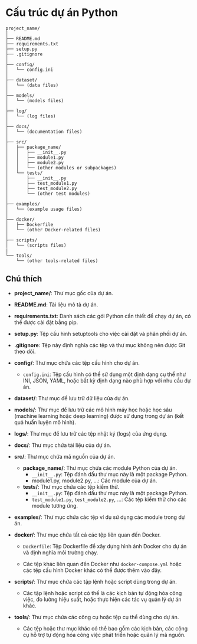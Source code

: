 # Cấu trúc dự án Python

```
project_name/
│
├── README.md
├── requirements.txt
├── setup.py
├── .gitignore
│
├── config/
│   └── config.ini
│
├── dataset/
│   └── (data files)
│
├── models/
│   └── (models files)
│
├── log/
│   └── (log files)
│
├── docs/
│   └── (documentation files)
│
├── src/
│   ├── package_name/
│   │   ├── __init__.py
│   │   ├── module1.py
│   │   ├── module2.py
│   │   └── (other modules or subpackages)
│   └── tests/
│       ├── __init__.py
│       ├── test_module1.py
│       ├── test_module2.py
│       └── (other test modules)
│
├── examples/
│   └── (example usage files)
│
├── docker/
│   ├── Dockerfile
│   └── (other Docker-related files)
│
├── scripts/
│   └── (scripts files)
|
└── tools/
    └── (other tools-related files)
```

## Chú thích

- **project_name/**: Thư mục gốc của dự án.

- **README.md**: Tài liệu mô tả dự án.

- **requirements.txt**: Danh sách các gói Python cần thiết để chạy dự án, có thể được cài đặt bằng pip.

- **setup.py**: Tệp cấu hình setuptools cho việc cài đặt và phân phối dự án.

- **.gitignore**: Tệp này định nghĩa các tệp và thư mục không nên được Git theo dõi.

- **config/**: Thư mục chứa các tệp cấu hình cho dự án.

  - `config.ini`: Tệp cấu hình có thể sử dụng một định dạng cụ thể như INI, JSON, YAML, hoặc bất kỳ định dạng nào phù hợp với nhu cầu dự án.

- **dataset/**: Thư mục để lưu trữ dữ liệu của dự án.

- **models/**: Thư mục để lưu trữ các mô hình máy học hoặc học sâu (machine learning hoặc deep learning) được sử dụng trong dự án (kết quả huấn luyện mô hình).

- **logs/**: Thư mục để lưu trữ các tệp nhật ký (logs) của ứng dụng.

- **docs/**: Thư mục chứa tài liệu của dự án.

- **src/**: Thư mục chứa mã nguồn của dự án.

  - **package_name/**: Thư mục chứa các module Python của dự án.
    - `__init__.py`: Tệp đánh dấu thư mục này là một package Python.
    - module1.py, module2.py, ...: Các module của dự án.
  - **tests/**: Thư mục chứa các tệp kiểm thử.
    - `__init__.py`: Tệp đánh dấu thư mục này là một package Python.
    - `test_module1.py`, `test_module2.py`, ...: Các tệp kiểm thử cho các module tương ứng.

- **examples/**: Thư mục chứa các tệp ví dụ sử dụng các module trong dự án.

- **docker/**: Thư mục chứa tất cả các tệp liên quan đến Docker.

  - `Dockerfile`: Tệp Dockerfile để xây dựng hình ảnh Docker cho dự án và định nghĩa môi trường chạy.

  - Các tệp khác liên quan đến Docker như `docker-compose.yml` hoặc các tệp cấu hình Docker khác có thể được thêm vào đây.

- **scripts/**: Thư mục chứa các tập lệnh hoặc script dùng trong dự án.

  - Các tập lệnh hoặc script có thể là các kịch bản tự động hóa công việc, đo lường hiệu suất, hoặc thực hiện các tác vụ quản lý dự án khác.

- **tools/**: Thư mục chứa các công cụ hoặc tệp cụ thể dùng cho dự án.

  - Các tệp hoặc thư mục khác có thể bao gồm các kịch bản, các công cụ hỗ trợ tự động hóa công việc phát triển hoặc quản lý mã nguồn.

